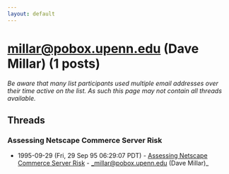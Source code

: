 ```yaml
---
layout: default
---
```


# millar@pobox.upenn.edu (Dave Millar) (1 posts)

_Be aware that many list participants used multiple email addresses over their time active on the list. As such this page may not contain all threads available._

## Threads

### Assessing Netscape Commerce Server Risk
+ 1995-09-29 (Fri, 29 Sep 95 06:29:07 PDT) - [Assessing Netscape Commerce Server Risk](/archive/1995/09/8f8e659e09b10bfb26ac361a84afe5ad1ad5b1870981bf8c853a6f9a229b5123) - _millar@pobox.upenn.edu (Dave Millar)_

